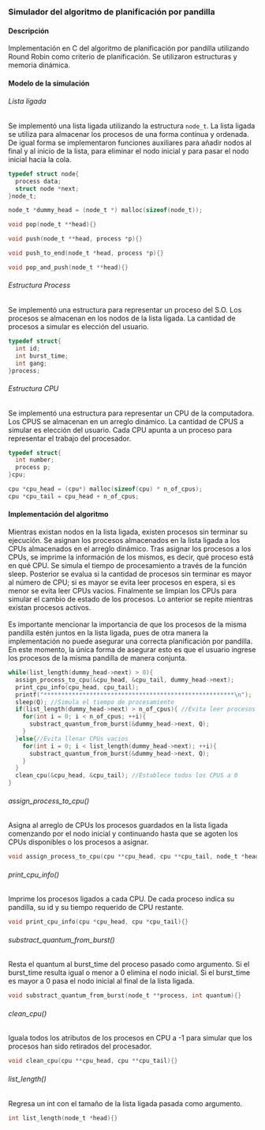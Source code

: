 ### Simulador del algoritmo de planificación por pandilla


#### Descripción
Implementación en C del algoritmo de planificación por pandilla utilizando Round Robin como criterio de planificación. Se utilizaron estructuras y memoria dinámica.


#### Modelo de la simulación

###### Lista ligada

Se implementó una lista ligada utilizando la estructura ```node_t```. La lista ligada se utiliza para almacenar los procesos de una forma continua y ordenada. De igual forma se implementaron funciones auxiliares para añadir nodos al final y al inicio de la lista, para eliminar el nodo inicial y para pasar el nodo inicial hacia la cola.

```C
typedef struct node{
  process data;
  struct node *next;
}node_t;
```
```C
node_t *dummy_head = (node_t *) malloc(sizeof(node_t));
```

```C
void pop(node_t **head){}

void push(node_t **head, process *p){}

void push_to_end(node_t *head, process *p){}

void pop_and_push(node_t **head){}

```

###### Estructura Process

Se implementó una estructura para representar un proceso del S.O. Los procesos se almacenan en los nodos de la lista ligada. La cantidad de procesos a simular es elección del usuario.

```C
typedef struct{
  int id;
  int burst_time;
  int gang;
}process;
```

###### Estructura CPU

Se implementó una estructura para representar un CPU de la computadora. Los CPUS se almacenan en un arreglo dinámico. La cantidad de CPUS a simular es elección del usuario. Cada CPU apunta a un proceso para representar el trabajo del procesador.

```C
typedef struct{
  int number;
  process p;
}cpu;
```

```C
cpu *cpu_head = (cpu*) malloc(sizeof(cpu) * n_of_cpus);
cpu *cpu_tail = cpu_head + n_of_cpus;
```

#### Implementación del algoritmo

Mientras existan nodos en la lista ligada, existen procesos sin terminar su ejecución. Se asignan los procesos almacenados en la lista ligada a los CPUs almacenados en el arreglo dinámico. Tras asignar los procesos a los CPUs, se imprime la información de los mismos, es decir, qué proceso está en qué CPU. Se simula el tiempo de procesamiento a través de la función sleep. Posterior se evalua si la cantidad de procesos sin terminar es mayor al número de CPU; si es mayor se evita leer procesos en espera, si es menor se evita leer CPUs vacios. Finalmente se limpian los CPUs para simular el cambio de estado de los procesos. Lo anterior se repite mientras existan procesos activos.
<br>
<br>
Es importante mencionar la importancia de que los procesos de la misma pandilla estén juntos en la lista ligada, pues de otra manera la implementación no puede asegurar una correcta planificación por pandilla. En este momento, la única forma de asegurar esto es que el usuario ingrese los procesos de la misma pandilla de manera conjunta.

```C
while(list_length(dummy_head->next) > 0){
  assign_process_to_cpu(&cpu_head, &cpu_tail, dummy_head->next);
  print_cpu_info(cpu_head, cpu_tail);
  printf("******************************************************\n");
  sleep(Q); //Simula el tiempo de procesamiento
  if(list_length(dummy_head->next) > n_of_cpus){ //Evita leer procesos en espera
    for(int i = 0; i < n_of_cpus; ++i){
      substract_quantum_from_burst(&dummy_head->next, Q);
    }
  }else{//Evita llenar CPUs vacios
    for(int i = 0; i < list_length(dummy_head->next); ++i){
      substract_quantum_from_burst(&dummy_head->next, Q);
    }
  }
  clean_cpu(&cpu_head, &cpu_tail); //Establece todos los CPUS a 0
}
```

###### assign_process_to_cpu()
Asigna al arreglo de CPUs los procesos guardados en la lista ligada comenzando por el nodo inicial y continuando hasta que se agoten los CPUs disponibles o los procesos a asignar.

```C
void assign_process_to_cpu(cpu **cpu_head, cpu **cpu_tail, node_t *head){}
```

###### print_cpu_info()
Imprime los procesos ligados a cada CPU. De cada proceso indica su pandilla, su id y su tiempo requerido de CPU restante.

```C
void print_cpu_info(cpu *cpu_head, cpu *cpu_tail){}
```

###### substract_quantum_from_burst()
Resta el quantum al burst_time del proceso pasado como argumento. Si el burst_time resulta igual o menor a 0 elimina el nodo inicial. Si el burst_time es mayor a 0 pasa el nodo inicial al final de la lista ligada.

```C
void substract_quantum_from_burst(node_t **process, int quantum){}
```

###### clean_cpu()
Iguala todos los atributos de los procesos en CPU a -1 para simular que los procesos han sido retirados del procesador.

```C
void clean_cpu(cpu **cpu_head, cpu **cpu_tail){}
```

###### list_length()
Regresa un int con el tamaño de la lista ligada pasada como argumento.

```C
int list_length(node_t *head){}
```
